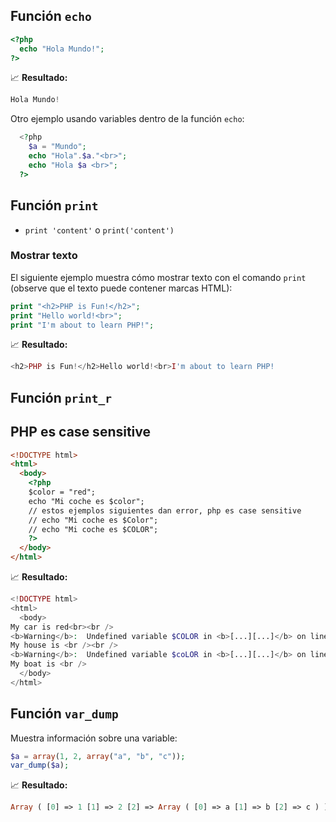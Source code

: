 ## Función `echo`

```php
<?php
  echo "Hola Mundo!";
?>
```

📈 **Resultado:**

```php
Hola Mundo!
```

Otro ejemplo usando variables dentro de la función `echo`:

```php
  <?php
    $a = "Mundo";
    echo "Hola".$a."<br>";
    echo "Hola $a <br>";
  ?>
```

## Función `print`

* `print 'content'` o `print('content')`

### Mostrar texto

El siguiente ejemplo muestra cómo mostrar texto con el comando `print` (observe que el texto puede contener marcas HTML):

```php
print "<h2>PHP is Fun!</h2>";
print "Hello world!<br>";
print "I'm about to learn PHP!";
```
📈 **Resultado:**
```php
<h2>PHP is Fun!</h2>Hello world!<br>I'm about to learn PHP!
```

## Función `print_r`

## PHP es case sensitive

```html
<!DOCTYPE html>
<html>
  <body>
    <?php
    $color = "red";
    echo "Mi coche es $color";
    // estos ejemplos siguientes dan error, php es case sensitive
    // echo "Mi coche es $Color";
    // echo "Mi coche es $COLOR";
    ?>
  </body>
</html>
```
📈 **Resultado:**
```php
<!DOCTYPE html>
<html>
  <body>
My car is red<br><br />
<b>Warning</b>:  Undefined variable $COLOR in <b>[...][...]</b> on line <b>3</b><br />
My house is <br /><br />
<b>Warning</b>:  Undefined variable $coLOR in <b>[...][...]</b> on line <b>4</b><br />
My boat is <br />
  </body>
</html>
```

## Función `var_dump`

Muestra información sobre una variable:

```php
$a = array(1, 2, array("a", "b", "c"));
var_dump($a);
```
📈 **Resultado:**
```php
Array ( [0] => 1 [1] => 2 [2] => Array ( [0] => a [1] => b [2] => c ) )
```